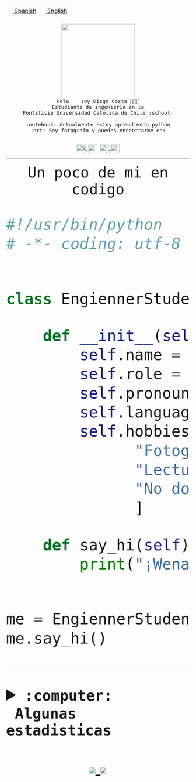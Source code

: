 <table border="0"  align="right">
 <tr><td><a href="README.md"><img src="https://upload.wikimedia.org/wikipedia/commons/thumb/8/89/Bandera_de_Espa%C3%B1a.svg/1200px-Bandera_de_Espa%C3%B1a.svg.png" height="10"> Spanish</a></td>
 <td><a href="README.en.md"><img src="https://upload.wikimedia.org/wikipedia/commons/a/a4/Flag_of_the_United_States.svg" height="10"> English</a></td></tr>
</table><br><br><br>


<p align="center">
  <img src="https://github.com/diegocostares/diegocostares/blob/main/Images/aaa2.gif?raw=true" width="200px">
  <br><samp>
    Hola <img src="https://media.giphy.com/media/hvRJCLFzcasrR4ia7z/giphy.gif" width="16px"> soy Diego Costa 👨🏻‍💻<br>
    Estudiante de ingeniería en la <br>
    Pontificia Universidad Católica de Chile :school:<br>
  <br>
    :notebook: Actualmente estoy aprendiendo python <br>
    :art: Soy fotografo y puedes encontrarme en: <br>
  <br></samp>
  
</p>

<p align="center">
   <a href="https://instagram.com/diegocosta_no" target="blank">
    <img 
    align="center" src="https://cdn.jsdelivr.net/npm/simple-icons@3.0.1/icons/instagram.svg" alt="instagram" height="25px" width="25px" />
  </a>
  <a style="border: 3px solid; color: white;"href="https://t.me/diegocosta_no" target="blank">
  <img
  align="center" alt="Telegram" width="25px" src="https://icons-for-free.com/iconfiles/png/512/Telegram-1324888767380505522.png" />
</a>
<a href="https://api.whatsapp.com/send?phone=56971897835&text=Hola!" target="blank">
  <img
  align="center" alt="wtsp" width="25px" src="https://img.icons8.com/pastel-glyph/2x/whatsapp--v2.png" />
</a>
<a href="https://www.linkedin.com/in/diego-costa-786249213/" target="blank">
  <img
  align="center" alt="wtsp" width="25px" src="https://img.icons8.com/metro/452/linkedin.png" />
</a>

  </a>
</p>

---


<p align="center"><font size="25"><samp>Un poco de mi en codigo</samp></front></p>


```python
#!/usr/bin/python
# -*- coding: utf-8 -*-


class EngiennerStudent:

    def __init__(self):
        self.name = "Diego Costa"
        self.role = "Estudiante"
        self.pronouns = "he/him"
        self.language_spoken = ["es_CL", "en_US"]
        self.hobbies = [
              "Fotografia",
              "Lectura",
              "No dormir",
              ]

    def say_hi(self):
        print("¡Wena mundo!")


me = EngiennerStudent()
me.say_hi()
```
---
<details>
  <summary><b><samp>:computer: &nbsp;Algunas estadisticas</samp></b></summary>
  <br/></p>

<!--START_SECTION:waka-->
![Code Time](http://img.shields.io/badge/Code%20Time-364%20hrs%2023%20mins-blue)

**Soy nocturno 🦉** 

```text
🌞 Mañana     5 commits      ░░░░░░░░░░░░░░░░░░░░░░░░░   2.66% 
🌆 Día        77 commits     ██████████░░░░░░░░░░░░░░░   40.96% 
🌃 Tarde      48 commits     ██████░░░░░░░░░░░░░░░░░░░   25.53% 
🌙 Noche      58 commits     ███████░░░░░░░░░░░░░░░░░░   30.85%

```
📅 **Soy más productivo los Miércoles** 

```text
Lunes        18 commits     ██░░░░░░░░░░░░░░░░░░░░░░░   9.57% 
Martes       24 commits     ███░░░░░░░░░░░░░░░░░░░░░░   12.77% 
Miércoles    82 commits     ███████████░░░░░░░░░░░░░░   43.62% 
Jueves       16 commits     ██░░░░░░░░░░░░░░░░░░░░░░░   8.51% 
Viernes      6 commits      ░░░░░░░░░░░░░░░░░░░░░░░░░   3.19% 
Sábado       16 commits     ██░░░░░░░░░░░░░░░░░░░░░░░   8.51% 
Domingo      26 commits     ███░░░░░░░░░░░░░░░░░░░░░░   13.83%

```


📊 **Esta semana me dediqué a** 

```text
🐱‍💻 Proyectos: 
SHAREGO-G54              17 hrs 2 mins       ███████████████████░░░░░░   78.46% 
Unknown Project          3 hrs 22 mins       ████░░░░░░░░░░░░░░░░░░░░░   15.56% 
private                  52 mins             █░░░░░░░░░░░░░░░░░░░░░░░░   3.99% 
Proyecto-Ejemplo         18 mins             ░░░░░░░░░░░░░░░░░░░░░░░░░   1.38% 
T1-Avance                7 mins              ░░░░░░░░░░░░░░░░░░░░░░░░░   0.61%

```


 Last Updated on 16/04/2022 01:45:52 UTC
<!--END_SECTION:waka-->
  
  

 <p align="center"> <img src="https://github-readme-stats.vercel.app/api?username=diegocostares&show_icons=true&theme=ayu-mirage" alt="abhisheknaiidu" /></p>
 
</details>

<p align=center>
  <a href="https://github.com/diegocostares">
    <img src="https://badges.pufler.dev/visits/diegocostares/diegocostares?style=flat-square&color=black&logo=github">
  </a>
  <a href="https://github.com/diegocostares?tab=repositories">
    <img src="https://badges.pufler.dev/repos/diegocostares?style=flat-square&color=black&logo=github">
  </a>
</p>
